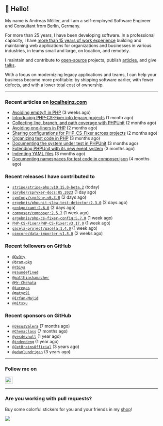 ## :wave: Hello!

My name is Andreas Möller, and I am a self-employed Software Engineer and Consultant from Berlin, Germany.

For more than 25 years, I have been developing software. In a professional capacity, I have [more than 15 years of work experience](https://localheinz.com/work-experience/) building and maintaining web applications for organizations and businesses in various industries, in teams small and large, on location, and remotely.

I maintain and contribute to [open-source](https://localheinz.com/open-source/) projects, publish [articles](https://localheinz.com/articles/), and give [talks](https://localheinz.com/talks).

With a focus on modernizing legacy applications and teams, I can help your business become more profitable: by shipping software earlier, with fewer defects, and with a lower total cost of ownership.

<hr>

### Recent articles on [localheinz.com](https://localheinz.com/articles/)

- [Avoiding empty() in PHP](https://localheinz.com/articles/2023/05/10/avoiding-empty-in-php/) (3 weeks ago)
- [Introducing PHP-CS-Fixer into legacy projects](https://localheinz.com/articles/2023/04/10/introducing-php-cs-fixer-into-legacy-projects/) (1 month ago)
- [Collecting line, branch, and path coverage with PHPUnit](https://localheinz.com/articles/2023/03/22/collecting-line-branch-and-path-coverage-with-phpunit/) (2 months ago)
- [Avoiding one-liners in PHP](https://localheinz.com/articles/2023/03/18/avoiding-one-liners-in-php/) (2 months ago)
- [Sharing configurations for PHP-CS-Fixer across projects](https://localheinz.com/articles/2023/03/10/sharing-configurations-for-php-cs-fixer-across-projects/) (2 months ago)
- [Organizing test code in PHP](https://localheinz.com/articles/2023/03/03/organizing-test-code-in-php/) (3 months ago)
- [Documenting the system under test in PHPUnit](https://localheinz.com/articles/2023/02/22/documenting-the-system-under-test-in-phpunit/) (3 months ago)
- [Extending PHPUnit with its new event system](https://localheinz.com/articles/2023/02/14/extending-phpunit-with-its-new-event-system/) (3 months ago)
- [Indenting YAML files](https://localheinz.com/articles/2023/02/06/indenting-yaml-files/) (3 months ago)
- [Documenting namespaces for test code in composer.json](https://localheinz.com/articles/2023/01/29/documenting-namespaces-for-test-code-in-composer.json/) (4 months ago)

### Recent releases I have contributed to

- [`stripe/stripe-php:v10.15.0-beta.2`](https://github.com/stripe/stripe-php/releases/tag/v10.15.0-beta.2) (today)
- [`spryker/spryker-docs:05.2023`](https://github.com/spryker/spryker-docs/releases/tag/05.2023) (1 day ago)
- [`symfony/symfony:v6.3.0`](https://github.com/symfony/symfony/releases/tag/v6.3.0) (2 days ago)
- [`ergebnis/phpunit-slow-test-detector:2.3.0`](https://github.com/ergebnis/phpunit-slow-test-detector/releases/tag/2.3.0) (2 days ago)
- [`genkgo/camt:2.6.0`](https://github.com/genkgo/camt/releases/tag/2.6.0) (2 days ago)
- [`composer/composer:2.5.7`](https://github.com/composer/composer/releases/tag/2.5.7) (1 week ago)
- [`ergebnis/php-cs-fixer-config:5.7.0`](https://github.com/ergebnis/php-cs-fixer-config/releases/tag/5.7.0) (1 week ago)
- [`PHP-CS-Fixer/PHP-CS-Fixer:v3.17.0`](https://github.com/PHP-CS-Fixer/PHP-CS-Fixer/releases/tag/v3.17.0) (1 week ago)
- [`gacela-project/gacela:1.4.0`](https://github.com/gacela-project/gacela/releases/tag/1.4.0) (1 week ago)
- [`pimcore/data-importer:v1.8.0`](https://github.com/pimcore/data-importer/releases/tag/v1.8.0) (2 weeks ago)

### Recent followers on GitHub

- [`@DvDty`](https://github.com/DvDty)
- [`@bram-pkg`](https://github.com/bram-pkg)
- [`@rbiya`](https://github.com/rbiya)
- [`@saundefined`](https://github.com/saundefined)
- [`@matthiashamacher`](https://github.com/matthiashamacher)
- [`@Mr-Chehata`](https://github.com/Mr-Chehata)
- [`@tareqas`](https://github.com/tareqas)
- [`@matyo91`](https://github.com/matyo91)
- [`@Irfan-Majid`](https://github.com/Irfan-Majid)
- [`@mitsxu`](https://github.com/mitsxu)

### Recent sponsors on GitHub

- [`@JesusValera`](https://github.com/JesusValera) (7 months ago)
- [`@Chemaclass`](https://github.com/Chemaclass) (7 months ago)
- [`@yesdevnull`](https://github.com/yesdevnull) (1 year ago)
- [`@indeedeng`](https://github.com/indeedeng) (1 year ago)
- [`@JetBrainsOfficial`](https://github.com/JetBrainsOfficial) (3 years ago)
- [`@adamlundrigan`](https://github.com/adamlundrigan) (3 years ago)

<hr>

### Follow me on

<p>
    <a target="_blank" href="https://twitter.com/intent/follow?screen_name=localheinz" title="Follow @localheinz on Twitter"><img src="https://cdn.jsdelivr.net/npm/simple-icons@3.9.0/icons/twitter.svg" width="24px" height="24px"></a>
</p>

<hr>

### Are you working with pull requests?

Buy some colorful stickers for you and your friends in my <a target="_blank" href="https://shop.localheinz.com" title="shop.localheinz.com">shop</a>!

[![](https://localheinz.com/permanent/img/localheinz/localheinz)](https://localheinz.com/permanent/url/localheinz/localheinz)
